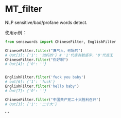 # MT_filter
NLP sensitive/bad/profane words detect.



使用示例： 



```python
from sensewords import ChineseFilter, EnglishFilter

ChineseFilter.filter("真气人，他妈的")
# Out[3]: {'1': '他妈的'} # '1'代表有敏感字，'0'代表无
ChineseFilter.filter("你好啊")
# Out[4]: {'0': ''}


EnglishFilter.filter('fuck you baby')
# out[6]: {'1': 'fuck'}
EnglishFilter.filter('hello baby')
# Out[7]: {'0': ''} 

ChineseFilter.filter("中国共产党二十大胜利召开")
# Out[3]: {'1': '二十大'}

```

'''


